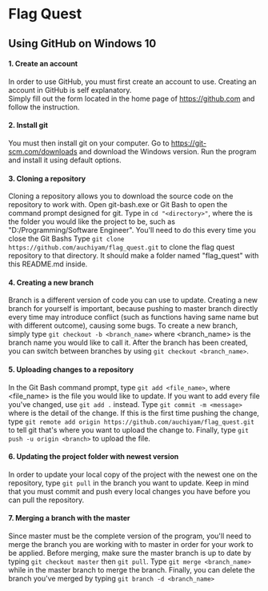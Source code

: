 # Flag Quest

## Using GitHub on Windows 10

#### 1. Create an account
In order to use GitHub, you must first create an account to use.  Creating an account in GitHub is self explanatory.  
Simply fill out the form located in the home page of https://github.com and follow the instruction.

#### 2.  Install git
You must then install git on your computer.  Go to https://git-scm.com/downloads and download the Windows version.  Run the program and install it using default options.

#### 3.  Cloning a repository
Cloning a repository allows you to download the source code on the repository to work with.
Open git-bash.exe or Git Bash to open the command prompt designed for git.
Type in `cd "<directory>"`, where the <directory> is the folder you would like the project to be, such as "D:/Programming/Software Engineer".  You'll need to do this every time you close the Git Bashs
Type `git clone https://github.com/auchiyam/flag_quest.git` to clone the flag quest repository to that directory.
It should make a folder named "flag_quest" with this README.md inside.

#### 4.  Creating a new branch
Branch is a different version of code you can use to update.  Creating a new branch for yourself is important, because pushing to master branch directly every time may introduce conflict (such as functions having same name but with different outcome), causing some bugs.
To create a new branch, simply type `git checkout -b <branch_name>` where <branch_name> is the branch name you would like to call it.  After the branch has been created, you can switch between branches by using `git checkout <branch_name>`.

#### 5.  Uploading changes to a repository
In the Git Bash command prompt, type `git add <file_name>`, where <file_name> is the file you would like to update.  If you want to add every file you've changed, use `git add .` instead.
Type `git commit -m <message>` where <message> is the detail of the change.
If this is the first time pushing the change, type `git remote add origin https://github.com/auchiyam/flag_quest.git` to tell git that's where you want to upload the change to.
Finally, type `git push -u origin <branch>` to upload the file.

#### 6.  Updating the project folder with newest version
In order to update your local copy of the project with the newest one on the repository, type `git pull` in the branch you want to update.
Keep in mind that you must commit and push every local changes you have before you can pull the repository.

#### 7.  Merging a branch with the master
Since master must be the complete version of the program, you'll need to merge the branch you are working with to master in order for your work to be applied.
Before merging, make sure the master branch is up to date by typing `git checkout master` then `git pull`.
Type `git merge <branch_name>` while in the master branch to merge the branch.
Finally, you can delete the branch you've merged by typing `git branch -d <branch_name>`